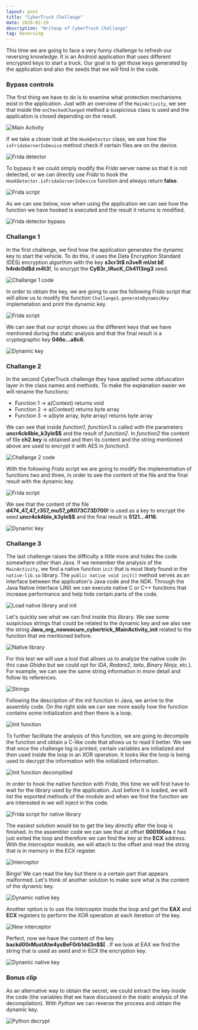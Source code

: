 ```yaml
---
layout: post
title: "CyberTruck Challange"
date: 2020-02-29 
description: "Writeup of CyberTruck Challange"
tag: Reversing
---   
```


This time we are going to face a very funny challenge to refresh our reversing knowledge. It is an Android application that uses different encrypted keys to start a truck. Our goal is to get those keys generated by the application and also the seeds that we will find in the code.

### Bypass controls

The first thing we have to do is to examine what protection mechanisms exist in the application. Just with an overview of the `MainActivity`, we see that inside the `onCheckedChanged` method a suspicious class is used and the application is closed depending on the result.

![](/images/posts/CyberTruck19/img1.png "Main Activity")

If we take a closer look at the `HookDetector` class, we see how the `isFridaServerInDevice` method check if certain files are on the device. 

![](/images/posts/CyberTruck19/img2.png "Frida detector")

To bypass it we could simply modify the *Frida* server name so that it is not detected, or we can directly use *Frida* to hook the `HookDetector.isFridaServerInDevice` function and always return **false**.

![](/images/posts/CyberTruck19/img3.png "Frida script")

As we can see below, now when using the application we can see how the function we have hooked is executed and the result it returns is modified.

![](/images/posts/CyberTruck19/img4.png "Frida detector bypass ")

### Challange 1

In the first challenge, we find how the application generates the dynamic key to start the vehicle. To do this, it uses the Data Encryption Standard (DES) encryption algorthim with the key **s3cr3t$ n3veR mUst bE h4rdc0d$d m4t3!**, to encrypt the **CyB3r_tRucK_Ch4113ng3** seed.

![](/images/posts/CyberTruck19/img5.png "Challange 1 code")

In order to obtain the key, we are going to use the following *Frida* script that will allow us to modify the function `Challange1.generateDynamicKey` implemetation and print the dynamic key.

![](/images/posts/CyberTruck19/img6.png "Frida script")

We can see that our script shows us the different keys that we have mentioned during the static analysis and that the final result is a cryptographic key **046e...a8c6**.  

![](/images/posts/CyberTruck19/img7.png "Dynamic key")

### Challange 2

In the second CyberTruck challenge they have applied some obfuscation layer in the class names and methods. To make the explanation easier we will rename the functions:
- Function 1 -> a(Context) returns void
- Function 2 -> a(Context) returns byte array
- Function 3 -> a(byte array, byte array) returns byte array

We can see that inside *function1*, *function3* is called with the parameters  **uncr4ck4ble_k3yle$$** and the result of *function2*. In *function2* the content of file **ch2.key** is obtained and then its content and the string mentioned above are used to encrypt it with AES in *function3*.

![](/images/posts/CyberTruck19/img8.png "Challange 2 code")

With the following *Frida* script we are going to modify the implementation of functions two and three, in order to see the content of the file and the final result with the dynamic key.

![](/images/posts/CyberTruck19/img9.png "Frida script")

We see that the content of the file **d474_47_47_r357_mu57_pR073C73D700!** is used as a key to encrypt the seed **uncr4ck4ble_k3yle$$** and the final result is **5121...4f16**.

![](/images/posts/CyberTruck19/img10.png "Dynamic key")

### Challange 3

The last challenge raises the difficulty a little more and hides the code somewhere other than Java. If we remember the analysis of the `MainActivity`, we find a native function `init` that is most likely found in the `native-lib.so`  library. The `public native void init()` method serves as an interface between the application's Java code and the NDK. Through the Java Native Interface (JNI) we can execute native C or C++ functions that increase performance and help hide certain parts of the code. 

![](/images/posts/CyberTruck19/img13.png "Load native library and init")

Let's quickly see what we can find inside this library. We see some suspicious strings that could be related to the dynamic key and we also see the string **Java_org_nowsecure_cybertrick_MainActivity_init** related to the function that we mentioned before.

![](/images/posts/CyberTruck19/img11.png "Native library")

For this test we will use a tool that allows us to analyze the native code (in this case *Ghidra* but we could opt for *IDA*, *Radare2*, *Iaito*, *Binary Ninja*, etc.). For example, we can see the same string information in more detail and follow its references.

![](/images/posts/CyberTruck19/img12.png "Strings")

Following the description of the init function in Java, we arrive to the assembly code. On the right side we can see more easily how the function contains some initialization and then there is a loop.

![](/images/posts/CyberTruck19/img14.png "Init function")

To further facilitate the analysis of this function, we are going to decompile the function and obtain a C-like code that allows us to read it better. We see that once the challenge log is printed, certain variables are initialized and then used inside the loop in an XOR operation. It looks like the loop is being used to decrypt the information with the initialized information.

![](/images/posts/CyberTruck19/img15.png "Init function decompliled")

In order to hook the native function with *Frida*, this time we will first have to wait for the library used by the application. Just before it is loaded, we will list the exported methods of the module and when we find the function we are interested in we will inject in the code.

![](/images/posts/CyberTruck19/img16.png "Frida script for native library")

The easiest solution would be to get the key directly after the loop is finished. In the assembler code we can see that at offset **000106ea** it has just exited the loop and therefore we can find the key at the **ECX** address. With the *Interceptor* module, we will attach to the offset and read the string that is in memory in the ECX register.

![](/images/posts/CyberTruck19/img17.png "Interceptor")

Bingo! We can read the key but there is a certain part that appears malformed. Let's think of another solution to make sure what is the content of the dynamic key.

![](/images/posts/CyberTruck19/img18.png "Dynamic native key")

Another option is to use the *Interceptor* inside the loop and get the **EAX** and **ECX** registers to perform the XOR operation at each iteration of the key.

![](/images/posts/CyberTruck19/img19.png "New interceptor")

Perfect, now we have the content of the key **backd00r$Mus$tAlw4ysBeF0rb1dd3n$$[** . If we look at EAX we find the string that is used as seed and in ECX the encryption key.

![](/images/posts/CyberTruck19/img20.png "Dynamic native key")

### Bonus clip

As an alternative way to obtain the secret, we could extract the key inside the code (the variables that we have discussed in the static analysis of the decompilation). With *Python* we can reverse the process and obtain the dynamic key.

![](/images/posts/CyberTruck19/img21.png "Python decrypt")
